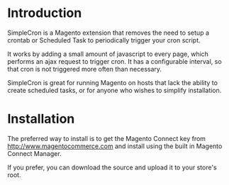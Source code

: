 # Introduction
SimpleCron is a Magento extension that removes the need to setup a crontab or Scheduled Task to periodically trigger your cron script.

It works by adding a small amount of javascript to every page, which performs an ajax request to trigger cron. It has a configurable interval, so that cron is not triggered more often than necessary.

SimpleCron is great for running Magento on hosts that lack the ability to create scheduled tasks, or for anyone who wishes to simplify installation.

# Installation
The preferred way to install is to get the Magento Connect key from http://www.magentocommerce.com and install using the built in Magento Connect Manager.

If you prefer, you can download the source and upload it to your store's root.